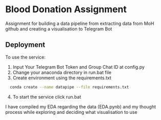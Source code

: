 # Blood Donation Assignment
Assignment for building a data pipeline from extracting data from MoH github and creating a visualisation to Telegram Bot



## Deployment

To use the service:
1. Input Your Telegram Bot Token and Group Chat ID at config.py
2. Change your anaconda directory in run.bat file
3. Create environment using the requirements.txt
```bash
  conda create --name datapipe --file requirements.txt
```
4. To start the service click run.bat

I have compiled my EDA regarding the data (EDA.pynb) and my thought process while exploring and deciding what visualisation to use


